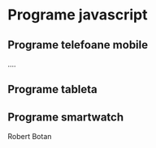 # Programe javascript

## Programe telefoane mobile

....

## Programe tableta

## Programe smartwatch

Robert Botan
